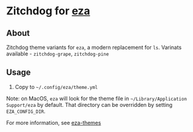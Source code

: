 # Zitchdog for [eza](https://github.com/eza-community/eza)

## About

Zitchdog theme variants for `eza`, a modern replacement for `ls`.
Varinats available - `zitchdog-grape`, `zitchdog-pine`

## Usage

1. Copy to `~/.config/eza/theme.yml`

Note: on MacOS, `eza` will look for the theme file in `~/Library/Application Support/eza` by default. That directory can be overridden by setting `EZA_CONFIG_DIR`.

For more information, see [eza-themes](https://github.com/eza-community/eza-themes)
